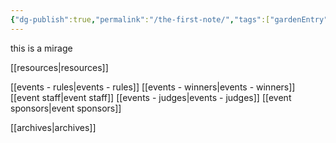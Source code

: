 ```yaml
---
{"dg-publish":true,"permalink":"/the-first-note/","tags":["gardenEntry"]}
---
```


this is a mirage

[[resources\|resources]]

[[events - rules\|events - rules]]
[[events - winners\|events - winners]]
[[event staff\|event staff]]
[[events - judges\|events - judges]]
[[event sponsors\|event sponsors]]


[[archives\|archives]]